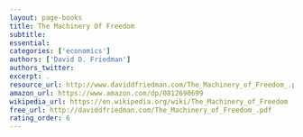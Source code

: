 ```yaml
---
layout: page-books
title: The Machinery Of Freedom
subtitle: 
essential: 
categories: ['economics']
authors: ['David D. Friedman']
authors_twitter: 
excerpt: .
resource_url: http://www.daviddfriedman.com/The_Machinery_of_Freedom_.pdf
amazon_url: https://www.amazon.com/dp/0812690699
wikipedia_url: https://en.wikipedia.org/wiki/The_Machinery_of_Freedom
free_url: http://daviddfriedman.com/The_Machinery_of_Freedom_.pdf
rating_order: 6
---
```

